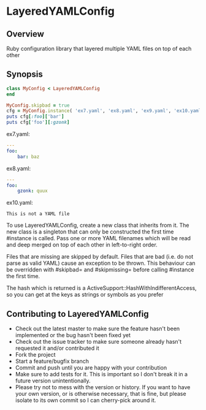 LayeredYAMLConfig
=================

Overview
--------

Ruby configuration library that layered multiple YAML files on top of each other

Synopsis
--------

```ruby
class MyConfig < LayeredYAMLConfig
end

MyConfig.skipbad = true
cfg = MyConfig.instance( 'ex7.yaml', 'ex8.yaml', 'ex9.yaml', 'ex10.yaml' )
puts cfg[:foo]['bar']
puts cfg['foo'][:gzonk]
```

ex7.yaml:
```yaml
---
foo:
    bar: baz
```

ex8.yaml:
```yaml
---
foo:
    gzonk: quux
```

ex10.yaml:
```text
This is not a YAML file
```

To use LayeredYAMLConfig, create a new class that inherits from it.  The new class is a singleton
that can only be constructed the first time #instance is called.  Pass one or more YAML filenames which
will be read and deep merged on top of each other in left-to-right order.

Files that are missing are skipped by default.  Files that are bad (i.e. do not parse as valid YAML) cause
an exception to be thrown.  This behaviour can be overridden with #skipbad= and #skipmissing= before
calling #instance the first time.

The hash which is returned is a ActiveSupport::HashWithIndifferentAccess, so you can get at the keys as
strings or symbols as you prefer

Contributing to LayeredYAMLConfig
---------------------------------
 
* Check out the latest master to make sure the feature hasn't been implemented or the bug hasn't been fixed yet
* Check out the issue tracker to make sure someone already hasn't requested it and/or contributed it
* Fork the project
* Start a feature/bugfix branch
* Commit and push until you are happy with your contribution
* Make sure to add tests for it. This is important so I don't break it in a future version unintentionally.
* Please try not to mess with the version or history. If you want to have your own version, or is otherwise necessary, that is fine, but please isolate to its own commit so I can cherry-pick around it.
